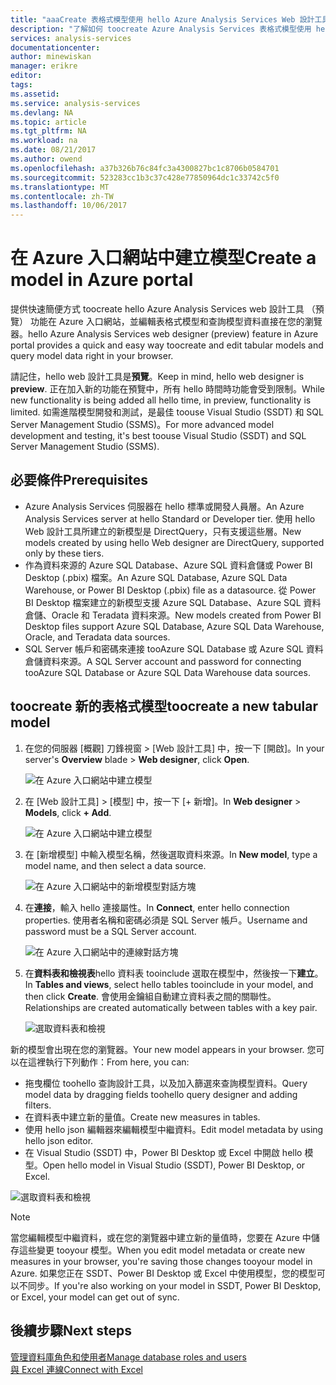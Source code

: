 ```yaml
---
title: "aaaCreate 表格式模型使用 hello Azure Analysis Services Web 設計工具 |Microsoft 文件"
description: "了解如何 toocreate Azure Analysis Services 表格式模型使用 hello Azure 入口網站中的 Web 設計工具。"
services: analysis-services
documentationcenter: 
author: minewiskan
manager: erikre
editor: 
tags: 
ms.assetid: 
ms.service: analysis-services
ms.devlang: NA
ms.topic: article
ms.tgt_pltfrm: NA
ms.workload: na
ms.date: 08/21/2017
ms.author: owend
ms.openlocfilehash: a37b326b76c84fc3a4300827bc1c8706b0584701
ms.sourcegitcommit: 523283cc1b3c37c428e77850964dc1c33742c5f0
ms.translationtype: MT
ms.contentlocale: zh-TW
ms.lasthandoff: 10/06/2017
---
```

# <a name="create-a-model-in-azure-portal"></a><span data-ttu-id="c0cdb-103">在 Azure 入口網站中建立模型</span><span class="sxs-lookup"><span data-stu-id="c0cdb-103">Create a model in Azure portal</span></span>

<span data-ttu-id="c0cdb-104">提供快速簡便方式 toocreate hello Azure Analysis Services web 設計工具 （預覽） 功能在 Azure 入口網站，並編輯表格式模型和查詢模型資料直接在您的瀏覽器。</span><span class="sxs-lookup"><span data-stu-id="c0cdb-104">hello Azure Analysis Services web designer (preview) feature in Azure portal provides a quick and easy way toocreate and edit tabular models and query model data right in your browser.</span></span> 

<span data-ttu-id="c0cdb-105">請記住，hello web 設計工具是**預覽**。</span><span class="sxs-lookup"><span data-stu-id="c0cdb-105">Keep in mind, hello web designer is **preview**.</span></span> <span data-ttu-id="c0cdb-106">正在加入新的功能在預覽中，所有 hello 時間時功能會受到限制。</span><span class="sxs-lookup"><span data-stu-id="c0cdb-106">While new functionality is being added all hello time, in preview, functionality is limited.</span></span> <span data-ttu-id="c0cdb-107">如需進階模型開發和測試，是最佳 toouse Visual Studio (SSDT) 和 SQL Server Management Studio (SSMS)。</span><span class="sxs-lookup"><span data-stu-id="c0cdb-107">For more advanced model development and testing, it's best toouse Visual Studio (SSDT) and SQL Server Management Studio (SSMS).</span></span>

## <a name="prerequisites"></a><span data-ttu-id="c0cdb-108">必要條件</span><span class="sxs-lookup"><span data-stu-id="c0cdb-108">Prerequisites</span></span>

- <span data-ttu-id="c0cdb-109">Azure Analysis Services 伺服器在 hello 標準或開發人員層。</span><span class="sxs-lookup"><span data-stu-id="c0cdb-109">An Azure Analysis Services server at hello Standard or Developer tier.</span></span> <span data-ttu-id="c0cdb-110">使用 hello Web 設計工具所建立的新模型是 DirectQuery，只有支援這些層。</span><span class="sxs-lookup"><span data-stu-id="c0cdb-110">New models created by using hello Web designer are DirectQuery, supported only by these tiers.</span></span>
- <span data-ttu-id="c0cdb-111">作為資料來源的 Azure SQL Database、Azure SQL 資料倉儲或 Power BI Desktop (.pbix) 檔案。</span><span class="sxs-lookup"><span data-stu-id="c0cdb-111">An Azure SQL Database, Azure SQL Data Warehouse, or Power BI Desktop (.pbix) file as a datasource.</span></span> <span data-ttu-id="c0cdb-112">從 Power BI Desktop 檔案建立的新模型支援 Azure SQL Database、Azure SQL 資料倉儲、Oracle 和 Teradata 資料來源。</span><span class="sxs-lookup"><span data-stu-id="c0cdb-112">New models created from Power BI Desktop files support Azure SQL Database, Azure SQL Data Warehouse, Oracle, and Teradata data sources.</span></span>
- <span data-ttu-id="c0cdb-113">SQL Server 帳戶和密碼來連接 tooAzure SQL Database 或 Azure SQL 資料倉儲資料來源。</span><span class="sxs-lookup"><span data-stu-id="c0cdb-113">A SQL Server account and password for connecting tooAzure SQL Database or Azure SQL Data Warehouse data sources.</span></span>

## <a name="toocreate-a-new-tabular-model"></a><span data-ttu-id="c0cdb-114">toocreate 新的表格式模型</span><span class="sxs-lookup"><span data-stu-id="c0cdb-114">toocreate a new tabular model</span></span>

1. <span data-ttu-id="c0cdb-115">在您的伺服器 [概觀] 刀鋒視窗 > [Web 設計工具] 中，按一下 [開啟]。</span><span class="sxs-lookup"><span data-stu-id="c0cdb-115">In your server's **Overview** blade > **Web designer**, click **Open**.</span></span>

    ![在 Azure 入口網站中建立模型](./media/analysis-services-create-model-portal/aas-create-portal-overview-wd.png)

2. <span data-ttu-id="c0cdb-117">在 [Web 設計工具]  >  [模型] 中，按一下 [+ 新增]。</span><span class="sxs-lookup"><span data-stu-id="c0cdb-117">In **Web designer** > **Models**, click **+ Add**.</span></span>

    ![在 Azure 入口網站中建立模型](./media/analysis-services-create-model-portal/aas-create-portal-models.png)

3. <span data-ttu-id="c0cdb-119">在 [新增模型] 中輸入模型名稱，然後選取資料來源。</span><span class="sxs-lookup"><span data-stu-id="c0cdb-119">In **New model**, type a model name, and then select a data source.</span></span>

    ![在 Azure 入口網站中的新增模型對話方塊](./media/analysis-services-create-model-portal/aas-create-portal-new-model.png)

4. <span data-ttu-id="c0cdb-121">在**連接**，輸入 hello 連接屬性。</span><span class="sxs-lookup"><span data-stu-id="c0cdb-121">In **Connect**, enter hello connection properties.</span></span> <span data-ttu-id="c0cdb-122">使用者名稱和密碼必須是 SQL Server 帳戶。</span><span class="sxs-lookup"><span data-stu-id="c0cdb-122">Username and password must be a SQL Server account.</span></span>

     ![在 Azure 入口網站中的連線對話方塊](./media/analysis-services-create-model-portal/aas-create-portal-connect.png)

5. <span data-ttu-id="c0cdb-124">在**資料表和檢視表**hello 資料表 tooinclude 選取在模型中，然後按一下**建立**。</span><span class="sxs-lookup"><span data-stu-id="c0cdb-124">In **Tables and views**, select hello tables tooinclude in your model, and then click **Create**.</span></span> <span data-ttu-id="c0cdb-125">會使用金鑰組自動建立資料表之間的關聯性。</span><span class="sxs-lookup"><span data-stu-id="c0cdb-125">Relationships are created automatically between tables with a key pair.</span></span>

     ![選取資料表和檢視](./media/analysis-services-create-model-portal/aas-create-portal-tables.png)

<span data-ttu-id="c0cdb-127">新的模型會出現在您的瀏覽器。</span><span class="sxs-lookup"><span data-stu-id="c0cdb-127">Your new model appears in your browser.</span></span> <span data-ttu-id="c0cdb-128">您可以在這裡執行下列動作：</span><span class="sxs-lookup"><span data-stu-id="c0cdb-128">From here, you can:</span></span>   

- <span data-ttu-id="c0cdb-129">拖曳欄位 toohello 查詢設計工具，以及加入篩選來查詢模型資料。</span><span class="sxs-lookup"><span data-stu-id="c0cdb-129">Query model data by dragging fields toohello query designer and adding filters.</span></span>
- <span data-ttu-id="c0cdb-130">在資料表中建立新的量值。</span><span class="sxs-lookup"><span data-stu-id="c0cdb-130">Create new measures in tables.</span></span>
- <span data-ttu-id="c0cdb-131">使用 hello json 編輯器來編輯模型中繼資料。</span><span class="sxs-lookup"><span data-stu-id="c0cdb-131">Edit model metadata by using hello json editor.</span></span>
- <span data-ttu-id="c0cdb-132">在 Visual Studio (SSDT) 中，Power BI Desktop 或 Excel 中開啟 hello 模型。</span><span class="sxs-lookup"><span data-stu-id="c0cdb-132">Open hello model in Visual Studio (SSDT), Power BI Desktop, or Excel.</span></span>

![選取資料表和檢視](./media/analysis-services-create-model-portal/aas-create-portal-query.png)

> [!NOTE]
> <span data-ttu-id="c0cdb-134">當您編輯模型中繼資料，或在您的瀏覽器中建立新的量值時，您要在 Azure 中儲存這些變更 tooyour 模型。</span><span class="sxs-lookup"><span data-stu-id="c0cdb-134">When you edit model metadata or create new measures in your browser, you're saving those changes tooyour model in Azure.</span></span> <span data-ttu-id="c0cdb-135">如果您正在 SSDT、Power BI Desktop 或 Excel 中使用模型，您的模型可以不同步。</span><span class="sxs-lookup"><span data-stu-id="c0cdb-135">If you're also working on your model in SSDT, Power BI Desktop, or Excel, your model can get out of sync.</span></span>


## <a name="next-steps"></a><span data-ttu-id="c0cdb-136">後續步驟</span><span class="sxs-lookup"><span data-stu-id="c0cdb-136">Next steps</span></span> 
[<span data-ttu-id="c0cdb-137">管理資料庫角色和使用者</span><span class="sxs-lookup"><span data-stu-id="c0cdb-137">Manage database roles and users</span></span>](analysis-services-database-users.md)  
[<span data-ttu-id="c0cdb-138">與 Excel 連線</span><span class="sxs-lookup"><span data-stu-id="c0cdb-138">Connect with Excel</span></span>](analysis-services-connect-excel.md)  



